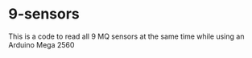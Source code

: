 # 9-sensors

This is a code to read all 9 MQ sensors at the same time while using an Arduino Mega 2560

